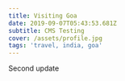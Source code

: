```yaml
---
title: Visiting Goa
date: 2019-09-07T05:43:53.681Z
subtitle: CMS Testing
cover: /assets/profile.jpg
tags: 'travel, india, goa'
---
```

Second update
